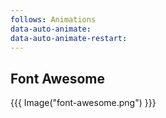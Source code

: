 ```yaml
---
follows: Animations
data-auto-animate:
data-auto-animate-restart:
---
```


## Font Awesome

{{{ Image("font-awesome.png") }}}
